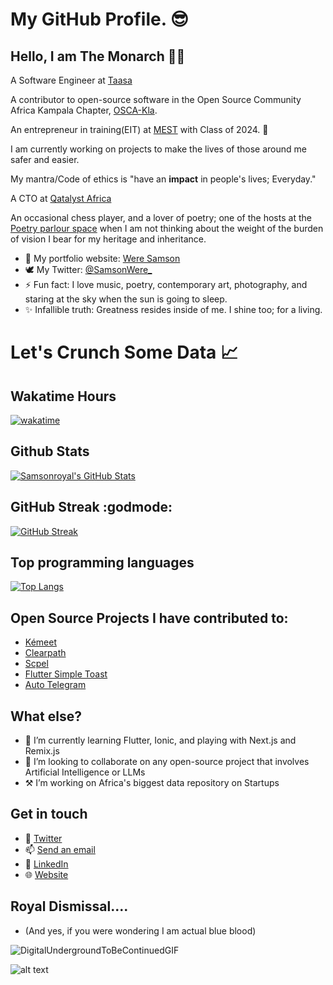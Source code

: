# My GitHub Profile. 😎

<!--
**Samsonroyal/Samsonroyal** is a ✨ _special_ ✨ repository because its `README.md` (this file) appears on your GitHub profile.-->
<!-- 
**About section-->
## Hello, I am The Monarch 👋🏾 

A Software Engineer at [Taasa](https://www.taasa.io) 

A contributor to open-source software in the Open Source Community Africa Kampala Chapter, [OSCA-Kla](https://oscakampala.org/). 

An entrepreneur in training(EIT) at [MEST](https:meltwater.org) with Class of 2024. 🏅

I am currently working on projects to make the lives of those around me safer and easier. 

My mantra/Code of ethics is "have an **impact** in people's lives; Everyday." 

A CTO at [Qatalyst Africa](https://qatalystafrica.com)

An occasional chess player, and a lover of poetry; one of the hosts at the [Poetry parlour space](https://www.twitter.com/PoetryParlour_) 
when I am not thinking about the weight of the burden of vision I bear for my heritage and inheritance.

- 🌱 My portfolio website: [Were Samson](https://weresamson.vercel.app)
- 🕊 My Twitter: [@SamsonWere_](https://twitter.com/samsonwere_)
- ⚡ Fun fact: I love music, poetry, contemporary art, photography, and staring at the sky when the sun is going to sleep.
- ✨ Infallible truth: Greatness resides inside of me. I shine too; for a living.

# Let's Crunch Some Data &#x1f4c8;

## Wakatime Hours
[![wakatime](https://wakatime.com/badge/user/182be1fb-1b4c-426d-8f3f-08b5cd5979fb.svg)](https://wakatime.com/@182be1fb-1b4c-426d-8f3f-08b5cd5979fb)

## Github Stats
<a href="https://github.com/Samsonroyal/Samsonroyal">
  <img align="center" src="https://github-readme-stats.vercel.app/api/?username=Samsonroyal&count_private=true&theme=chartreuse-dark&show_icons=true&show=issues,contribs" alt="Samsonroyal's GitHub Stats"/>
</a>

## GitHub Streak :godmode:
[![GitHub Streak](https://github-readme-streak-stats.herokuapp.com/?user=samsonroyal&theme=tokyonight&border_radius=2.8&date_format=j%20M%5B%20Y%5D&background=08061B)](https://git.io/streak-stats)

## Top programming languages
[![Top Langs](https://github-readme-stats.vercel.app/api/top-langs/?username=Samsonroyal&layout=compact&langs_count=8)](https://github.com/Samsonroyal/github-readme-stats)




<!-- 
**Work experience section-->
## Open Source Projects I have contributed to:
- <a href="https://github.com/Samsonroyal/kemeet">Kémeet</a>
- <a href="https://github.com/Samsonroyal/Clearpath">Clearpath</a>
- <a href="https://github.com/Samsonroyal/Scpel">Scpel</a> 
- <a href="https://github.com/Samsonroyal/flutter_simple_toast">Flutter Simple Toast</a> 
- [Auto Telegram](https://github.com/OSCA-Kampala-Chapter/autotelegram)

## What else?
- 🌱 I’m currently learning Flutter, Ionic, and playing with Next.js and Remix.js
- 👯 I’m looking to collaborate on any open-source project that involves Artificial Intelligence or LLMs
- ⚒️ I’m working on Africa's biggest data repository on Startups
<!-- 
**Contact section-->
## Get in touch
- 🐥 <a href="https://twitter.com/SamsonWere_">Twitter</a>
- 📫 <a href="mailto:werefast2000@gmail.com">Send an email</a>
- 🏢 <a href="https://www.linkedin.com/in/were-samson/">LinkedIn</a>
- 🌐 <a href="https://www.weresamson.vercel.app">Website</a>
<!-- 
**Teaser outro-->
## Royal Dismissal....

- (And yes, if you were wondering I am actual blue blood)


![DigitalUndergroundToBeContinuedGIF](https://user-images.githubusercontent.com/26835888/194743078-2f02b81b-7292-46e4-bb78-16e141f1b858.gif)

![alt text](https://visitor-badge.laobi.icu/badge?page_id=Samsonroyal)
